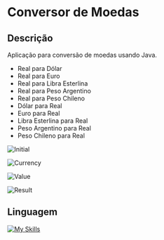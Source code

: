 # Conversor de Moedas

## Descrição

Aplicação para conversão de moedas usando Java. 

- Real para Dólar  
- Real para Euro  
- Real para Libra Esterlina  
- Real para Peso Argentino  
- Real para Peso Chileno  
- Dólar para Real  
- Euro para Real  
- Libra Esterlina para Real  
- Peso Argentino para Real  
- Peso Chileno para Real


![Initial](https://github.com/user-attachments/assets/ded11b43-5bfe-4d44-842e-ced1f88a540a)

![Currency](https://github.com/user-attachments/assets/897b62af-8672-4618-9fa4-30b150fd456b)

![Value](https://github.com/user-attachments/assets/ed5a0361-d1e4-485a-874b-733a5220c77f)

![Result](https://github.com/user-attachments/assets/01116c76-f244-4c7d-9616-42a7fb3ca677)

## Linguagem 


[![My Skills](https://skillicons.dev/icons?i=java)](https://skillicons.dev)
